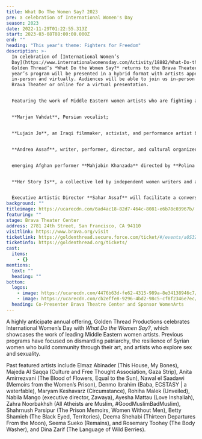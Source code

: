 ```yaml
---
title: What Do The Women Say? 2023
pre: a celebration of International Women's Day
season: 2023
date: 2022-11-29T01:22:55.313Z
start: 2023-03-08T08:00:00.000Z
end: ""
heading: "This year's theme: Fighters for Freedom"
description: >-
  In celebration of [International Women’s
  Day](https://www.internationalwomensday.com/Activity/18882/What-Do-the-Women-Say-Fighters-for-Freedom),
  Golden Thread’s *What Do the Women Say?* returns to the Brava Theater. This
  year’s program will be presented in a hybrid format with artists appearing
  in-person and virtually. Audiences will be able to join us in-person at the
  Brava Theater or online for a virtual presentation.  


  Featuring the work of Middle Eastern women artists who are fighting against injustice through their art, this year’s program will include presentations by:


  **Marjan Vahdat**, Persian vocalist; 


  **Lujain Jo**, an Iraqi filmmaker, activist, and performance artist based in Beirut; 


  **Andrea Assaf**, writer, performer, director, and cultural organizer along with Syrian coloratura soprano **Lubana Al-Quntar** from **Art2Action**; 


  emerging Afghan performer **Mahjabin Khanzada** directed by **Polina Smith** from **Crescent Moon Theatre Productions** and accompanied by Yemeni oud artist **Layle Omeran**; and 


  **Her Story Is**, a collective led by independent women writers and artists from the United States and Iraq. 


  Executive Artistic Director **Sahar Assaf** will facilitate a conversation between the participating artists and the audience following the presentations.
background: ""
titleimage: https://ucarecdn.com/6ad4ac18-82d7-464c-8081-e6b78c03967b/
featuring: ""
stage: Brava Theater Center
address: 2781 24th Street, San Francisco, CA 94110
visitlink: https://www.brava.org/visit
ticketlink: https://goldenthread.secure.force.com/ticket/#/events/a0S3Z000006teZZUAY
ticketinfo: https://goldenthread.org/tickets/
cast:
  items:
    - {}
mentions:
  text: ""
  heading: ""
bottom:
  logos:
    - image: https://ucarecdn.com/4476b63d-fe62-4315-989a-8e34138946c7/
    - image: https://ucarecdn.com/cb2effe8-9296-4bd2-98c5-cf8f2346e7ec/
  heading: Co-Presenter Brava Theatre Center and Sponsor WomenArts
---
```

A highly anticipate annual offering, Golden Thread Productions celebrates International Women’s Day with *What Do the Women Say?*, which showcases the work of leading Middle Eastern women artists. Previous programs have focused on dismantling patriarchy, the resilience of Syrian women who build community through their art, and artists who explore sex and sexuality.

Past featured artists include Elmaz Abinader (This House, My Bones), Majeda Al Saqqa (Culture and Free Thought Association, Gaza Strip), Anita Amirrezvani (The Blood of Flowers, Equal to the Sun), Nawal el Saadawi (Memoirs from the Women’s Prison), Denmo Ibrahim (Baba, ECSTASY | a waterfable), Maryam Keshavarz (Circumstance), Rohiha Malek (Unveiled), Nabila Mango (executive director, Zawaya), Ayesha Mattau (Love Inshallah), Zahra Noorbakhsh (All Atheists are Muslim, #GoodMuslimBadMuslim), Shahrnush Parsipur (The Prison Memoirs, Women Without Men), Betty Shamieh (The Black Eyed, Territories), Deema Shehabi (Thirteen Departures From the Moon), Seema Sueko (Remains), and Rosemary Toohey (The Body Washer), and Dina Zarif (The Language of Wild Berries).
